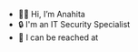 - 👋🏻 Hi, I’m Anahita
- 🔒 I'm an IT Security Specialist
- 📧 I can be reached at    

<!---
dearanahita/dearanahita is a ✨ special ✨ repository because its `README.md` (this file) appears on your GitHub profile.
You can click the Preview link to take a look at your changes.
--->
